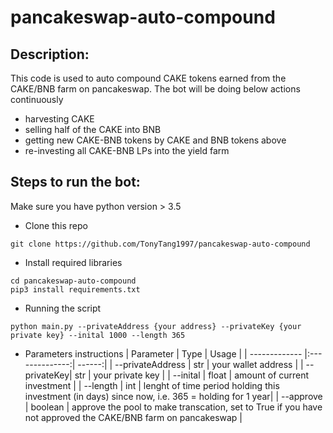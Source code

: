 # pancakeswap-auto-compound

## Description:

This code is used to auto compound CAKE tokens earned from the CAKE/BNB farm on pancakeswap. The bot will be doing below actions continuously 

- harvesting CAKE
- selling half of the CAKE into BNB
- getting new CAKE-BNB tokens by CAKE and BNB tokens above
- re-investing all CAKE-BNB LPs into the yield farm

## Steps to run the bot:

Make sure you have python version > 3.5

- Clone this repo
```
git clone https://github.com/TonyTang1997/pancakeswap-auto-compound
```

- Install required libraries 
```
cd pancakeswap-auto-compound
pip3 install requirements.txt
```

- Running the script 
```
python main.py --privateAddress {your address} --privateKey {your private key} --inital 1000 --length 365
```

- Parameters instructions 
| Parameter     | Type           | Usage  |
| ------------- |:--------------:| ------:|
| --privateAddress | str | your wallet address |
| --privateKey| str | your private key |
| --inital | float | amount of current investment |
| --length | int | lenght of time period holding this investment (in days) since now, i.e. 365 = holding for 1 year|
| --approve | boolean | approve the pool to make transcation, set to True if you have not approved the CAKE/BNB farm on pancakeswap |









